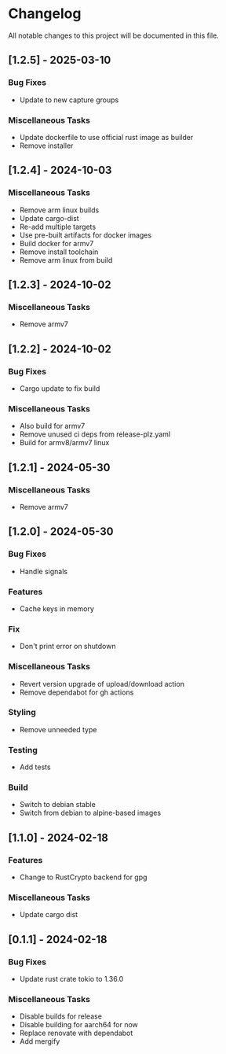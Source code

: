 # Changelog

All notable changes to this project will be documented in this file.

## [1.2.5] - 2025-03-10

### Bug Fixes

- Update to new capture groups

### Miscellaneous Tasks

- Update dockerfile to use official rust image as builder
- Remove installer

<!-- generated by git-cliff -->
## [1.2.4] - 2024-10-03

### Miscellaneous Tasks

- Remove arm linux builds
- Update cargo-dist
- Re-add multiple targets
- Use pre-built artifacts for docker images
- Build docker for armv7
- Remove install toolchain
- Remove arm linux from build

<!-- generated by git-cliff -->
## [1.2.3] - 2024-10-02

### Miscellaneous Tasks

- Remove armv7

<!-- generated by git-cliff -->
## [1.2.2] - 2024-10-02

### Bug Fixes

- Cargo update to fix build

### Miscellaneous Tasks

- Also build for armv7
- Remove unused ci deps from release-plz.yaml
- Build for armv8/armv7 linux

<!-- generated by git-cliff -->
## [1.2.1] - 2024-05-30

### Miscellaneous Tasks

- Remove armv7

<!-- generated by git-cliff -->
## [1.2.0] - 2024-05-30

### Bug Fixes

- Handle signals

### Features

- Cache keys in memory

### Fix

- Don't print error on shutdown

### Miscellaneous Tasks

- Revert version upgrade of upload/download action
- Remove dependabot for gh actions

### Styling

- Remove unneeded type

### Testing

- Add tests

### Build

- Switch to debian stable
- Switch from debian to alpine-based images

<!-- generated by git-cliff -->
## [1.1.0] - 2024-02-18

### Features

- Change to RustCrypto backend for gpg

### Miscellaneous Tasks

- Update cargo dist

<!-- generated by git-cliff -->
## [0.1.1] - 2024-02-18

### Bug Fixes

- Update rust crate tokio to 1.36.0

### Miscellaneous Tasks

- Disable builds for release
- Disable building for aarch64 for now
- Replace renovate with dependabot
- Add mergify

<!-- generated by git-cliff -->
